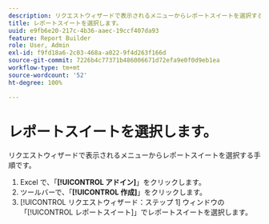 ```yaml
---
description: リクエストウィザードで表示されるメニューからレポートスイートを選択する手順です。
title: レポートスイートを選択します。
uuid: e9fb6e20-217c-4b36-aaec-19ccf407da93
feature: Report Builder
role: User, Admin
exl-id: f9fd18a6-2c03-468a-a022-9f4d263f166d
source-git-commit: 7226b4c77371b486006671d72efa9e0f0d9eb1ea
workflow-type: tm+mt
source-wordcount: '52'
ht-degree: 100%

---
```


# レポートスイートを選択します。

リクエストウィザードで表示されるメニューからレポートスイートを選択する手順です。

1. Excel で、「**[!UICONTROL アドイン]**」をクリックします。
1. ツールバーで、「**[!UICONTROL 作成]**」をクリックします。
1. [!UICONTROL リクエストウィザード：ステップ 1] ウィンドウの「[!UICONTROL レポートスイート]」でレポートスイートを選択します。
